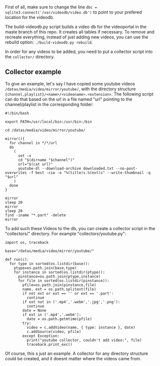 First of all, make sure to change the line `dbc = sqlite3.connect('/var/videodb/video.db')` to point to
your prefered location for the videodb.

The build-videodb.py script builds a video db for the videoportal in the maste branch of this repo.
It creates all tables if necessary. To remove and recreate everything, instead of just adding
new videos, you can use the rebuild option: `./build-videodb.py rebuild`.

In order for any videos to be added, you need to put a collector script into the `collector/` directory.

## Collector example

To give an example, let's say I have copied some youtube videos `/datas/media/video/mirror/youtube/`,
with the directory structure `{channel,playlist}/<name>/<videoname>.<extension>`. The following script can do that based on
the url in a file named "url" pointing to the channel/playlist in the corresponding folder:
```
#!/bin/bash

export PATH=/usr/local/bin:/usr/bin:/bin

cd /datas/media/video/mirror/youtube/

mirror(){
  for channel in */*/url
  do
    (
      set -x
      cd "$(dirname "$channel")"
      url="$(cat url)"
      youtube-dl --download-archive downloaded.txt --no-post-overwrites -f best -ciw -o "%(title)s.%(ext)s" --write-thumbnail -q "$url"
    )
  done
}

mirror
sleep 20
mirror
sleep 20
find -iname "*.part" -delete
mirror
```

To add such these Videos to the db, you can create a collector script in the "collectors/" directory.
For example "collectors/youtube.py": 
```
import os, traceback

base="/datas/media/video/mirror/youtube/"

def run(c):
  for type in sorted(os.listdir(base)):
    ptype=os.path.join(base,type)
    for instance in sorted(os.listdir(ptype)):
      pinstance=os.path.join(ptype,instance)
      for file in sorted(os.listdir(pinstance)):
        pfile=os.path.join(pinstance,file)
        name, ext = os.path.splitext(file)
        if not ext or ext == '' or ext == '.part':
          continue
        if ext not in ('.mp4','.webm','.jpg','.png'):
          continue
        date = None
        if ext in ('.mp4','.webm'):
          date = os.path.getmtime(pfile)
        try:
          video = c.addVideo(name, { type: instance }, date)
          c.addSource(video, pfile)
        except Exception:
          print("youtube collector, couldn't add video:", file)
          traceback.print_exc()
```

Of course, this s just an example. A collector for any directory structure could be created, and it doesnt matter where the videos came from.
